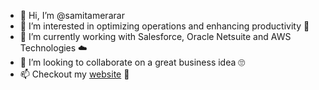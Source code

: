 - 👋 Hi, I’m @samitamerarar
- 👀 I’m interested in optimizing operations and enhancing productivity 🚀
- 🌱 I’m currently working with Salesforce, Oracle Netsuite and AWS Technologies ☁️
- 💞️ I’m looking to collaborate on a great business idea 🙄
- 📫 Checkout my [website](samiarar.com) 👀

<!---
samitamerarar/samitamerarar is a ✨ special ✨ repository because its `README.md` (this file) appears on your GitHub profile.
You can click the Preview link to take a look at your changes.
--->
